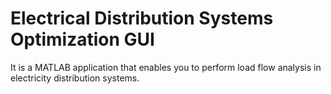 # Electrical Distribution Systems Optimization GUI
It is a MATLAB application that enables you to perform load flow analysis in electricity distribution systems.
